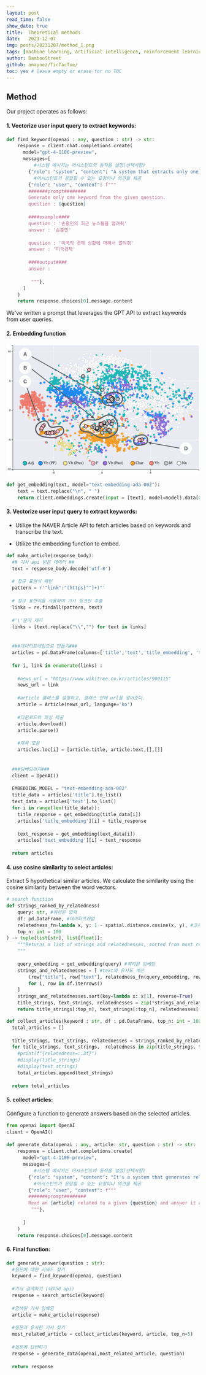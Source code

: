 ```yaml
---
layout: post
read_time: false
show_date: true
title:  Theoretical methods  
date:   2023-12-07 
img: posts/20231207/method_1.png
tags: [machine learning, artificial intelligence, reinforcement learning, coding, python]
author: BambooStreet
github: amaynez/TicTacToe/
toc: yes # leave empty or erase for no TOC
---
```


## Method

Our project operates as follows:

#### 1. Vectorize user input query to extract keywords:


```python
def find_keyword(openai : any, question : str) -> str:
    response = client.chat.completions.create(
      model="gpt-4-1106-preview",
      messages=[
          #시스템 메시지는 어시스턴트의 동작을 설정(선택사항)
        {"role": "system", "content": "A system that extracts only one keyword from a given question."},
          #어시스턴트가 응답할 수 있는 요청이나 의견을 제공
        {"role": "user", "content": f"""
        #######prompt########
        Generate only one keyword from the given question.
        question : {question}

        ####example####
        question : '손흥민의 최근 뉴스들을 알려줘'
        answer : '손흥민'

        question : '미국의 경제 상황에 대해서 알려줘'
        answer : '미국경제'

        ####output####
        answer :

         """},
      ]
    )
    return response.choices[0].message.content
```

We've written a prompt that leverages the GPT API to extract keywords from user queries.

#### 2. Embedding function

![embeddings](assets\img\posts\20231207\method_1.png)

```python
def get_embedding(text, model="text-embedding-ada-002"):
    text = text.replace("\n", " ")
    return client.embeddings.create(input = [text], model=model).data[0].embedding
```

#### 3. Vectorize user input query to extract keywords:

- Utilize the NAVER Article API to fetch articles based on keywords and transcribe the text.

- Utilize the embedding function to embed.

```python
def make_article(response_body):
  ## 기사 api 받은 데이터 ##
  text = response_body.decode('utf-8')

  # 정규 표현식 패턴
  pattern = r'"link":"(https[^"]+)"'

  # 정규 표현식을 사용하여 기사 링크만 추출
  links = re.findall(pattern, text)

  #'\'문자 제거
  links = [text.replace("\\","") for text in links]


  ###데이터프레임으로 만들기###
  articles = pd.DataFrame(columns=['title','text','title_embedding', 'text_embedding'])

  for i, link in enumerate(links) :

    #news_url = "https://www.wikitree.co.kr/articles/900115"
    news_url = link

    #article 클래스를 설정하고, 클래스 안에 url을 넣어준다.
    article = Article(news_url, language='ko')

    #다운로드와 파싱 제공
    article.download()
    article.parse()

    #제목 모음
    articles.loc[i] = [article.title, article.text,[],[]]


  ###임베딩까지###
  client = OpenAI()

  EMBEDDING_MODEL = "text-embedding-ada-002"
  title_data = articles['title'].to_list()
  text_data = articles['text'].to_list()
  for i in range(len(title_data)):
    title_response = get_embedding(title_data[i])
    articles['title_embedding'][i] = title_response

    text_response = get_embedding(text_data[i])
    articles['text_embedding'][i] = text_response

  return articles
```

#### 4. use cosine similarity to select articles:

Extract 5 hypothetical similar articles. We calculate the similarity using the cosine similarity between the word vectors.

```python
# search function
def strings_ranked_by_relatedness(
    query: str, #쿼리문 입력
    df: pd.DataFrame, #데이터프레임
    relatedness_fn=lambda x, y: 1 - spatial.distance.cosine(x, y), #코사인 유사도 계산
    top_n: int = 100
) -> tuple[list[str], list[float]]:
    """Returns a list of strings and relatednesses, sorted from most related to least.
    """

    query_embedding = get_embedding(query) #쿼리문 임베딩
    strings_and_relatednesses = [ #text와 유사도 계산
        (row["title"], row["text"], relatedness_fn(query_embedding, row["title_embedding"]))
        for i, row in df.iterrows()
    ]
    strings_and_relatednesses.sort(key=lambda x: x[1], reverse=True)
    title_strings, text_strings, relatednesses = zip(*strings_and_relatednesses)
    return title_strings[:top_n], text_strings[:top_n], relatednesses[:top_n]
```

```python
def collect_articles(keyword : str, df : pd.DataFrame, top_n: int = 100):
  total_articles = []

  title_strings, text_strings, relatednesses = strings_ranked_by_relatedness("손흥민", articles, top_n=5)
  for title_strings, text_strings,  relatedness in zip(title_strings, text_strings,relatednesses):
    #print(f"{relatedness=:.3f}")
    #display(title_strings)
    #display(text_strings)
    total_articles.append(text_strings)

  return total_articles
```

#### 5. collect articles:

Configure a function to generate answers based on the selected articles.

```python
from openai import OpenAI
client = OpenAI()

def generate_data(openai : any, article: str, question : str) -> str:
    response = client.chat.completions.create(
      model="gpt-4-1106-preview",
      messages=[
          #시스템 메시지는 어시스턴트의 동작을 설정(선택사항)
        {"role": "system", "content": "It's a system that generates relevant answers based on news stories related to your question."},
          #어시스턴트가 응답할 수 있는 요청이나 의견을 제공
        {"role": "user", "content": f"""
        #######prompt########
        Read an {article} related to a given {question} and answer it appropriately.
         """},

      ]
    )
    return response.choices[0].message.content
```

#### 6. Final function:

```python
def generate_answer(question : str):
  #질문에 대한 키워드 찾기
  keyword = find_keyword(openai, question)

  #기사 검색하기 (네이버 api)
  response = search_article(keyword)

  #검색된 기사 임베딩
  article = make_article(response)

  #질문과 유사한 기사 찾기
  most_related_article = collect_articles(keyword, article, top_n=5)

  #질문에 답변하기
  response = generate_data(openai,most_related_article, question)

  return response
```
